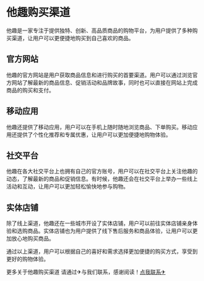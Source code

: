 # 他趣购买渠道

他趣是一家专注于提供独特、创新、高品质商品的购物平台，为用户提供了多种购买渠道，让用户可以更便捷地购买到自己喜欢的商品。

## 官方网站

他趣的官方网站是用户获取商品信息和进行购买的首要渠道。用户可以通过浏览官方网站了解最新的商品信息、促销活动和品牌故事，同时也可以直接在网站上完成商品的购买和支付。

## 移动应用

他趣还提供了移动应用，用户可以在手机上随时随地浏览商品、下单购买。移动应用还提供了个性化推荐和专属优惠，让用户可以更加便捷地购物体验。

## 社交平台

他趣在各大社交平台上也拥有自己的官方账号，用户可以在社交平台上关注他趣的动态，了解最新的商品和促销信息。有时候，他趣还会在社交平台上举办一些线上活动和互动，让用户可以更加轻松愉快地参与购物。

## 实体店铺

除了线上渠道，他趣还在一些城市开设了实体店铺，用户可以前往实体店铺亲身体验和选购商品。实体店铺也为用户提供了线下售后服务和商品体验，让用户可以更加放心地购买商品。

通过以上渠道，用户可以根据自己的喜好和需求选择更加便捷的购买方式，享受到更好的购物体验。

更多关于他趣购买渠道 请通过✈与我们联系，感谢阅读！[点我联系✈](https://data.k02.cc)